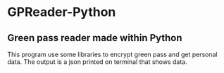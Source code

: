 # GPReader-Python
## Green pass reader made within Python
This program use some libraries to encrypt green pass and get personal data. The output is a json printed on terminal that shows data.
